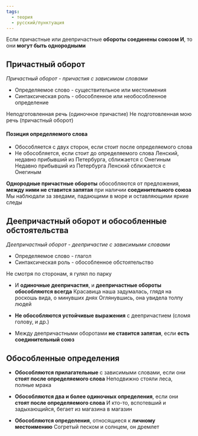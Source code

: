 ```yaml
---
tags:
  - теория
  - русский/пунктуация
---
```

Если причастные или деепричастные **обороты соединены союзом И**, то они **могут быть однородными**

## Причастный оборот
*Причастный оборот - причастия с зависимом словами*
- Определяемое слово - существительное или местоимения
- Синтаксическая роль - обособленное или необособленное определение

Неподготовленная речь (одиночное причастие)
Не подготовленная мою речь (причастный оборот)

#### Позиция определяемого слова
- Обособляется с двух сторон, если стоит после определяемого слова
- Не обособляется, если стоит до определяемого слова
Ленский, недавно прибывший из Петербурга, сближается с Онегиным
Недавно прибывший из Петербурга Ленский сближается с Онегиным

**Однородные причастные обороты** обособляются от предложения, **между ними не ставится запятая** при наличии **соединительного союза** 
Мы наблюдали за зведами, падающими в море и оставляющими яркие следы

## Деепричастный оборот и обособленные обстоятельства
*Деепричастный оборот - деепричастие с зависимыми словами*
- Определяемое слово - глагол
- Синтаксическая роль - обособленное обстоятельство

Не смотря по сторонам, я гулял по парку

- И **одиночные деепричастия**, и **деепричастные обороты** **обособляются всегда**
Красавица наша задумалась, глядя на роскошь вида, о минувших днях
Оглянувшись, она увидела толпу людей

- **Не обособляются устойчивые выражения** с деепричастием (сломя голову, и др.)

- Между деепричастными оборотами **не ставится запятая**, если **есть соединительный союз**

## Обособленные определения

- **Обособляются прилагательные** с зависимыми словами, если они **стоят после определяемого слова**
Неподвижно стояли леса, полные мрака

- **Обособляются два и более одиночных определения**, если они **стоят после определяемого слова**
И кто-то, вспотевший и задыхающийся, бегает из магазина в магазин

- **Обособляются определения**, относящиеся к **личному местоимению**
Согретый песком и солнцем, он дремлет

